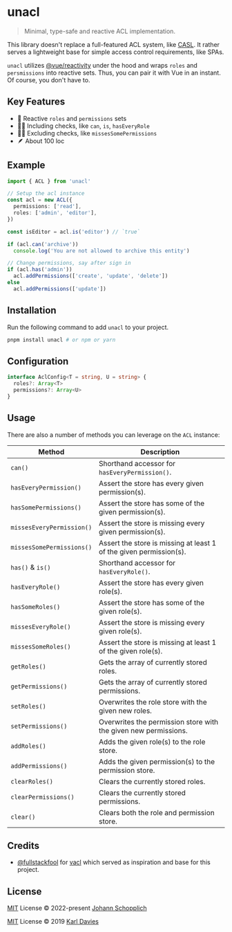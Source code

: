 # unacl

> Minimal, type-safe and reactive ACL implementation.

This library doesn't replace a full-featured ACL system, like [CASL](https://github.com/stalniy/casl/). It rather serves a lightweight base for simple access control requirements, like SPAs.

`unacl` utilizes [@vue/reactivity](https://www.npmjs.com/package/@vue/reactivity) under the hood and wraps `roles` and `persmissions` into reactive sets. Thus, you can pair it with Vue in an instant. Of course, you don't have to.

## Key Features

- 🧩 Reactive `roles` and `permissions` sets
- 🙆‍♂️ Including checks, like `can`, `is`, `hasEveryRole`
- 🙅‍♀️ Excluding checks, like `missesSomePermissions`
- 🪶 About 100 loc

## Example

```ts
import { ACL } from 'unacl'

// Setup the acl instance
const acl = new ACL({
  permissions: ['read'],
  roles: ['admin', 'editor'],
})

const isEditor = acl.is('editor') // `true`

if (acl.can('archive'))
  console.log('You are not allowed to archive this entity')

// Change permissions, say after sign in
if (acl.has('admin'))
  acl.addPermissions(['create', 'update', 'delete'])
else
  acl.addPermissions(['update'])
```

## Installation

Run the following command to add `unacl` to your project.

```bash
pnpm install unacl # or npm or yarn
```

## Configuration

```ts
interface AclConfig<T = string, U = string> {
  roles?: Array<T>
  permissions?: Array<U>
}
```

## Usage

There are also a number of methods you can leverage on the `ACL` instance:

| Method                    | Description                                                        |
| ------------------------- | ------------------------------------------------------------------ |
| `can()`                   | Shorthand accessor for `hasEveryPermission()`.                     |
| `hasEveryPermission()`    | Assert the store has every given permission(s).                    |
| `hasSomePermissions()`    | Assert the store has some of the given permission(s).              |
| `missesEveryPermission()` | Assert the store is missing every given permission(s).             |
| `missesSomePermissions()` | Assert the store is missing at least 1 of the given permission(s). |
| `has()` & `is()`          | Shorthand accessor for `hasEveryRole()`.                           |
| `hasEveryRole()`          | Assert the store has every given role(s).                          |
| `hasSomeRoles()`          | Assert the store has some of the given role(s).                    |
| `missesEveryRole()`       | Assert the store is missing every given role(s).                   |
| `missesSomeRoles()`       | Assert the store is missing at least 1 of the given role(s).       |
| `getRoles()`              | Gets the array of currently stored roles.                          |
| `getPermissions()`        | Gets the array of currently stored permissions.                    |
| `setRoles()`              | Overwrites the role store with the given new roles.                |
| `setPermissions()`        | Overwrites the permission store with the given new permissions.    |
| `addRoles()`              | Adds the given role(s) to the role store.                          |
| `addPermissions()`        | Adds the given permission(s) to the permission store.              |
| `clearRoles()`            | Clears the currently stored roles.                                 |
| `clearPermissions()`      | Clears the currently stored permissions.                           |
| `clear()`                 | Clears both the role and permission store.                         |

## Credits

- [@fullstackfool](https://github.com/fullstackfool) for [vacl](https://github.com/fullstackfool/vacl) which served as inspiration and base for this project.

## License

[MIT](./LICENSE) License © 2022-present [Johann Schopplich](https://github.com/johannschopplich)

[MIT](./LICENSE) License © 2019 [Karl Davies](https://github.com/fullstackfool)

